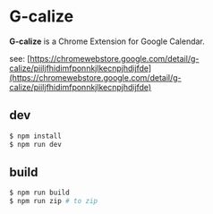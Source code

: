 # G-calize

**G-calize** is a Chrome Extension for Google Calendar.

see: [https://chromewebstore.google.com/detail/g-calize/piiljfhidimfponnkjlkecnpjhdijfde](https://chromewebstore.google.com/detail/g-calize/piiljfhidimfponnkjlkecnpjhdijfde)

## dev

```sh
$ npm install
$ npm run dev
```

## build

```sh
$ npm run build
$ npm run zip # to zip
````